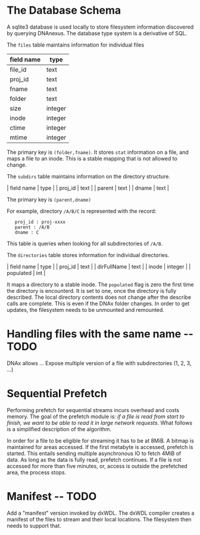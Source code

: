 # The Database Schema

A sqlite3 database is used locally to store filesystem information
discovered by querying DNAnexus. The database type system is a derivative of
SQL.

The `files` table maintains information for individual files

| field name | type |
| ---        | ---  |
| file\_id |    text |
| proj\_id |    text |
| fname    |    text |
| folder   |    text |
| size     |    integer |
| inode    |    integer |
| ctime    |    integer |
| mtime    |    integer |

The primary key is `(folder,fname)`. It stores `stat` information on a file, and maps a file to an inode. This is a stable mapping that is not allowed to change.


The `subdirs` table maintains information on the directory structure.

| field name | type |
| proj_id    | text |
| parent     | text |
| dname      | text |

The primary key is `(parent,dname)`

For example, directory `/A/B/C` is represented with the record:
```
   proj_id : proj-xxxx
   parent : /A/B
   dname : C
```

This table is queries when looking for all subdirectories of `/A/B`.


The `directories` table stores information for individual directories.

| field name | type  |
| proj_id    | text  |
| dirFullName | text |
| inode      | integer |
| populated | int |

It maps a directory to a stable inode. The `populated` flag is zero
the first time the directory is encounterd. It is set to one, once the
directory is fully described. The local directory contents does not
change after the describe calls are complete. This is even if the DNAx
folder changes. In order to get updates, the filesystem needs to be
unmounted and remounted.


# Handling files with the same name -- TODO

DNAx allows ...
Expose multiple version of a file with subdirectories (1, 2, 3, ...)


# Sequential Prefetch

Performing prefetch for sequential streams incurs overhead and costs
memory. The goal of the prefetch module is: *if a file is read from start to finish, we want to be
able to read it in large network requests*. What follows is a simplified description of the algorithm.

In order for a file to be eligible for streaming it has to be at
8MiB. A bitmap is maintained for areas accessed. If the first metabyte
is accessed, prefetch is started. This entails sending multiple
asynchronous IO to fetch 4MiB of data. As long as the data
is fully read, prefetch continues. If a file is not accessed for more
than five minutes, or, access is outside the prefetched area, the process stops.


# Manifest -- TODO

Add a "manifest" version invoked by dxWDL. The dxWDL compiler
creates a manifest of the files to stream and their local locations. The filesystem then needs to support that.
